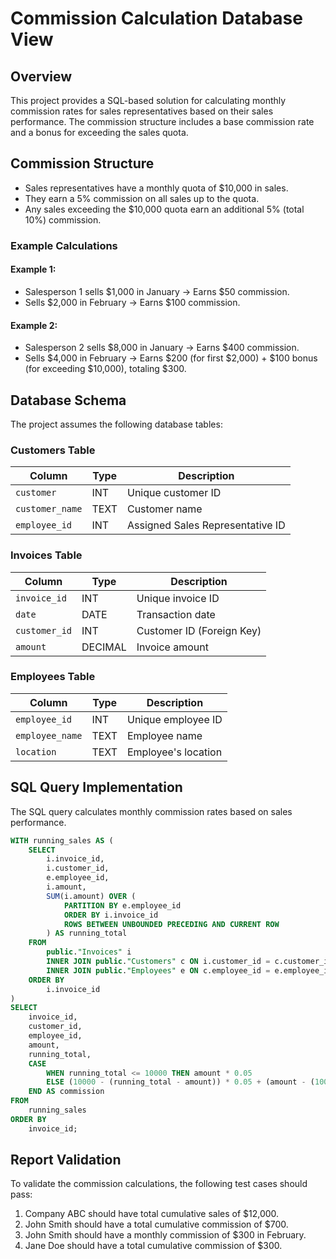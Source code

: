 # Commission Calculation Database View

## Overview

This project provides a SQL-based solution for calculating monthly commission rates for sales representatives based on their sales performance. The commission structure includes a base commission rate and a bonus for exceeding the sales quota.

## Commission Structure

- Sales representatives have a monthly quota of $10,000 in sales.
- They earn a 5% commission on all sales up to the quota.
- Any sales exceeding the $10,000 quota earn an additional 5% (total 10%) commission.

### Example Calculations

#### Example 1:

- Salesperson 1 sells $1,000 in January → Earns $50 commission.
- Sells $2,000 in February → Earns $100 commission.

#### Example 2:

- Salesperson 2 sells $8,000 in January → Earns $400 commission.
- Sells $4,000 in February → Earns $200 (for first $2,000) + $100 bonus (for exceeding $10,000), totaling $300.

## Database Schema

The project assumes the following database tables:

### Customers Table

| Column           | Type    | Description                            |
|------------------|---------|----------------------------------------|
| `customer`       | INT     | Unique customer ID                     |
| `customer_name`  | TEXT    | Customer name                          |
| `employee_id`    | INT | Assigned Sales Representative ID           |

### Invoices Table

| Column           | Type    | Description                            |
|------------------|---------|----------------------------------------|
| `invoice_id`     | INT     | Unique invoice ID                      |
| `date`           | DATE    | Transaction date                       |
| `customer_id`    | INT     | Customer ID (Foreign Key)              |
| `amount`         | DECIMAL | Invoice amount                         |

### Employees Table

| Column           | Type    | Description                            |
|------------------|---------|----------------------------------------|
| `employee_id`    | INT     | Unique employee ID                     |
| `employee_name`  | TEXT    | Employee name                          |
| `location`       | TEXT    | Employee's location                    |

## SQL Query Implementation

The SQL query calculates monthly commission rates based on sales performance.

```sql
WITH running_sales AS (
    SELECT
        i.invoice_id,
        i.customer_id,
        e.employee_id,
        i.amount,
        SUM(i.amount) OVER (
            PARTITION BY e.employee_id
            ORDER BY i.invoice_id
            ROWS BETWEEN UNBOUNDED PRECEDING AND CURRENT ROW
        ) AS running_total
    FROM
        public."Invoices" i
        INNER JOIN public."Customers" c ON i.customer_id = c.customer_id
        INNER JOIN public."Employees" e ON c.employee_id = e.employee_id
    ORDER BY
        i.invoice_id
)
SELECT
    invoice_id,
    customer_id,
    employee_id,
    amount,
    running_total,
    CASE
        WHEN running_total <= 10000 THEN amount * 0.05
        ELSE (10000 - (running_total - amount)) * 0.05 + (amount - (10000 - (running_total - amount))) * 0.1
    END AS commission
FROM
    running_sales
ORDER BY
    invoice_id;
```

## Report Validation

To validate the commission calculations, the following test cases should pass:

1. Company ABC should have total cumulative sales of $12,000.
2. John Smith should have a total cumulative commission of $700.
3. John Smith should have a monthly commission of $300 in February.
4. Jane Doe should have a total cumulative commission of $300.
